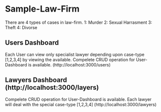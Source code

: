 # Sample-Law-Firm

There are 4 types of cases in law-firm.
1: Murder
2: Sexual Harrasment
3: Theft
4: Divorse

## Users Dashboard 
Each User can view only specialist lawyer depending upon case-type [1,2,3,4] by viewing the available.
Compelete CRUD operation for User-Dashboard is available.
(http://localhost:3000/users)

## Lawyers Dashboard (http://localhost:3000/layers)
Compelete CRUD operation for User-Dashboard is available.
Each lawyer will deal with the special case-type [1,2,3,4] 
(http://localhost:3000/lawyers)
